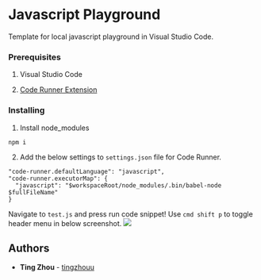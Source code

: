 # Javascript Playground

Template for local javascript playground in Visual Studio Code.

### Prerequisites

1. Visual Studio Code

2. [Code Runner Extension](https://marketplace.visualstudio.com/items?itemName=formulahendry.code-runner)

### Installing

1. Install node_modules

```
npm i
```

2. Add the below settings to `settings.json` file for Code Runner.

```
"code-runner.defaultLanguage": "javascript",
"code-runner.executorMap": {
  "javascript": "$workspaceRoot/node_modules/.bin/babel-node $fullFileName"
}
```

Navigate to `test.js` and press run code snippet! Use `cmd shift p` to toggle header menu in below screenshot.
<img src="https://drive.google.com/uc?export=view&id=1tZE8lKSPfP6zSCVv0qGUplavBeCJl0U6">

## Authors

* **Ting Zhou** - [tingzhouu](https://github.com/tingzhouu)